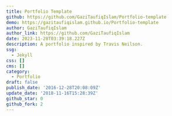 ```yaml
---
title: Portfolio Template
github: https://github.com/GaziTaufiqIslam/Portfolio-template
demo: https://gazitaufiqislam.github.io/Portfolio-template
author: GaziTaufiqIslam
author_link: https://github.com/GaziTaufiqIslam
date: 2023-11-28T03:39:18.227Z
description: A portfolio inspired by Travis Neilson.
ssg:
  - Jekyll
css: []
cms: []
category:
  - Portfolio
draft: false
publish_date: '2016-12-28T20:08:09Z'
update_date: '2018-11-16T15:28:39Z'
github_star: 0
github_fork: 2
---
```

